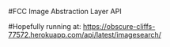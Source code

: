 #FCC Image Abstraction Layer API

#Hopefully running at:
https://obscure-cliffs-77572.herokuapp.com/api/latest/imagesearch/
